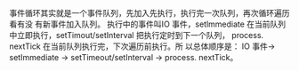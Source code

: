 事件循环其实就是一个事件队列，先加入先执行，执行完一次队列，再次循环遍历看有没
有新事件加入队列。
执行中的事件叫IO 事件，setlmmediate 在当前队列中立即执行，setTimout/setInterval
把执行定时到下一个队列， process. nextTick 在当前队列执行完，下次遍历前执行。所
以总体顺序是： IO 事件→ setImmediate → setTimeout/setInterval → process.
nextTick。
